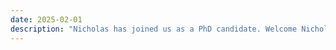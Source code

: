 ```yaml
---
date: 2025-02-01
description: "Nicholas has joined us as a PhD candidate. Welcome Nicholas!"
---
```


